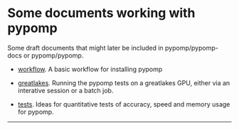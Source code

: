 # Some documents working with pypomp

Some draft documents that might later be included in pypomp/pypomp-docs or pypomp/pypomp.

* [workflow](workflow.html). A basic workflow for installing pypomp

* [greatlakes](greatlakes.html). Running the pypomp tests on a greatlakes GPU, either via an interative session or a batch job.

* [tests](tests.html). Ideas for quantitative tests of accuracy, speed and memory usage for pypomp.


----------------



